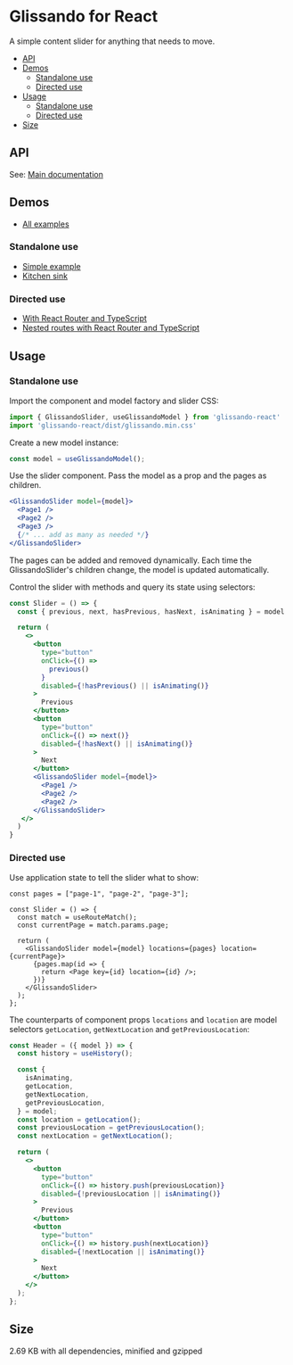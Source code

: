 # Glissando for React

A simple content slider for anything that needs to move.

- [API](#api)
- [Demos](#demos)
  - [Standalone use](#standalone-use)
  - [Directed use](#directed-use)
- [Usage](#usage)
  - [Standalone use](#standalone-use-1)
  - [Directed use](#directed-use-1)
- [Size](#size)


## API

See: [Main documentation](https://github.com/ArthurClemens/glissando)


## Demos

* [All examples](https://codesandbox.io/dashboard/all/Glissando/Glissando%20for%20React?workspace=214fe89f-3718-4af2-9611-3b2cb150dcc5)

### Standalone use

* [Simple example](https://codesandbox.io/s/glissando-for-react-2bgz4)
* [Kitchen sink](https://codesandbox.io/s/glissando-for-react-kitchensink-7hw9y)

### Directed use

* [With React Router and TypeScript](https://codesandbox.io/s/glissando-for-react-with-react-router-d0kno)
* [Nested routes with React Router and TypeScript](https://codesandbox.io/s/glissando-for-react-with-react-router-list-and-details-34552)


## Usage

### Standalone use

Import the component and model factory and slider CSS:

```js
import { GlissandoSlider, useGlissandoModel } from 'glissando-react'
import 'glissando-react/dist/glissando.min.css'
```

Create a new model instance:

```js
const model = useGlissandoModel();
```

Use the slider component. Pass the model as a prop and the pages as children.

```jsx
<GlissandoSlider model={model}>
  <Page1 />
  <Page2 />
  <Page3 />
  {/* ... add as many as needed */}
</GlissandoSlider>
```

The pages can be added and removed dynamically. Each time the GlissandoSlider's children change, the model is updated automatically.

Control the slider with methods and query its state using selectors:

```jsx
const Slider = () => {
  const { previous, next, hasPrevious, hasNext, isAnimating } = model

  return (
    <>
      <button
        type="button"
        onClick={() =>
          previous()
        }
        disabled={!hasPrevious() || isAnimating()}
      >
        Previous
      </button>
      <button
        type="button"
        onClick={() => next()}
        disabled={!hasNext() || isAnimating()}
      >
        Next
      </button>
      <GlissandoSlider model={model}>
        <Page1 />
        <Page2 />
        <Page2 />
      </GlissandoSlider>
   </>
  )
}
```

### Directed use

Use application state to tell the slider what to show:

```tsx
const pages = ["page-1", "page-2", "page-3"];

const Slider = () => {
  const match = useRouteMatch();
  const currentPage = match.params.page;

  return (
    <GlissandoSlider model={model} locations={pages} location={currentPage}>
      {pages.map(id => {
        return <Page key={id} location={id} />;
      })}
    </GlissandoSlider>
  );
};
```

The counterparts of component props `locations` and `location` are model selectors `getLocation`, `getNextLocation` and `getPreviousLocation`:

```jsx
const Header = ({ model }) => {
  const history = useHistory();

  const {
    isAnimating,
    getLocation,
    getNextLocation,
    getPreviousLocation,
  } = model;
  const location = getLocation();
  const previousLocation = getPreviousLocation();
  const nextLocation = getNextLocation();

  return (
    <>
      <button
        type="button"
        onClick={() => history.push(previousLocation)}
        disabled={!previousLocation || isAnimating()}
      >
        Previous
      </button>
      <button
        type="button"
        onClick={() => history.push(nextLocation)}
        disabled={!nextLocation || isAnimating()}
      >
        Next
      </button>
    </>
  );
};
```


## Size

2.69 KB with all dependencies, minified and gzipped

